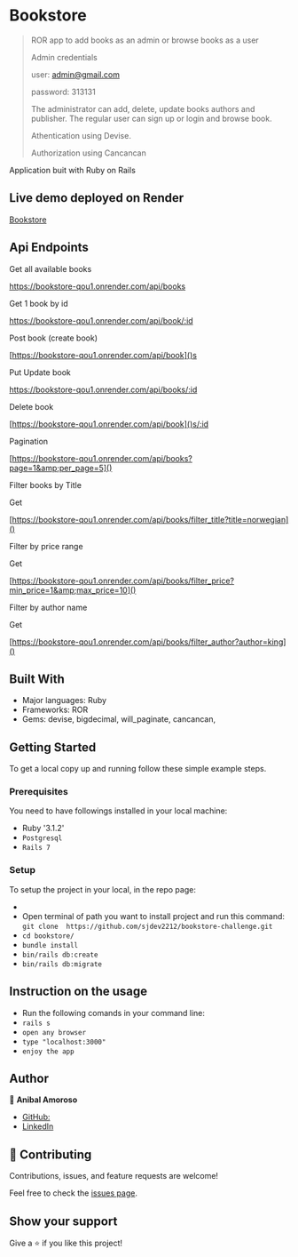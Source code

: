 
# Bookstore

> ROR app to add books as an admin or browse books as a user
>
> Admin credentials
>
> user:  admin@gmail.com
>
> password: 313131
>
> The administrator can add, delete, update books authors and publisher.  The regular user can sign up or login and browse book.  
>
> Athentication using Devise.
>
> Authorization using Cancancan
>

 Application buit with Ruby on Rails

## Live demo deployed on Render

[Bookstore]()

## Api Endpoints

Get all available books

https://bookstore-qou1.onrender.com/api/books

Get 1 book by id

https://bookstore-qou1.onrender.com/api/book/:id

Post  book (create book)

[https://bookstore-qou1.onrender.com/api/book]()s

 Put  Update book

https://bookstore-qou1.onrender.com/api/books/:id

Delete book

[https://bookstore-qou1.onrender.com/api/book]()s/:id


Pagination  

[https://bookstore-qou1.onrender.com/api/books?page=1&amp;per_page=5]()

Filter books by Title

Get

[https://bookstore-qou1.onrender.com/api/books/filter_title?title=norwegian]()

Filter by price range 

Get 

[https://bookstore-qou1.onrender.com/api/books/filter_price?min_price=1&amp;max_price=10]()

Filter by author name

Get 

[https://bookstore-qou1.onrender.com/api/books/filter_author?author=king]()







## Built With

- Major languages: Ruby
- Frameworks: ROR
- Gems: devise, bigdecimal, will_paginate, cancancan,

## Getting Started

To get a local copy up and running follow these simple example steps.

### Prerequisites

You need to have followings installed in your local machine:

- Ruby '3.1.2'
- `Postgresql`
- `Rails 7`

### Setup

To setup the project in your local, in the repo page:

- 
- Open terminal of path you want to install project and run this command:
  `git clone  https://github.com/sjdev2212/bookstore-challenge.git`
- `cd bookstore/`
- `bundle install`
- `bin/rails db:create`
- `bin/rails db:migrate`

## Instruction on the usage

- Run the following comands in your command line:
- `rails s`
- `open any browser`
- `type "localhost:3000"`
- `enjoy the app`

## Author

👤 **Anibal Amoroso**

- [GitHub: ](https://github.com/sjdev2212)
-  [LinkedIn](https://linkedin.com/in/anibalamoroso/)

## 🤝 Contributing

Contributions, issues, and feature requests are welcome!

Feel free to check the [issues page](https://github.com/sjdev2212/bookstore-challenge/issues).

## Show your support

Give a ⭐️ if you like this project!
